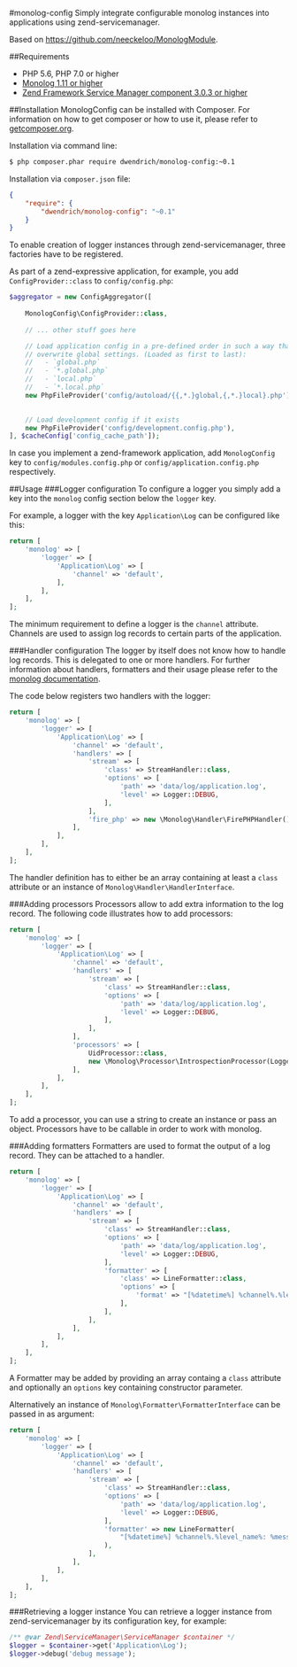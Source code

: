 #monolog-config
Simply integrate configurable monolog instances into applications using zend-servicemanager.

Based on https://github.com/neeckeloo/MonologModule. 

##Requirements
* PHP 5.6, PHP 7.0 or higher
* [Monolog 1.11 or higher](https://www.github.com/Seldaek/monolog)
* [Zend Framework Service Manager component 3.0.3 or higher](https://github.com/zendframework/zend-servicemanager)

##Installation
MonologConfig can be installed with Composer. For information on how to get composer or how to use it, please refer to
[getcomposer.org](http://getcomposer.org).

Installation via command line:
```sh
$ php composer.phar require dwendrich/monolog-config:~0.1
```

Installation via `composer.json` file:
```json
{
    "require": {
        "dwendrich/monolog-config": "~0.1"
    }
}
```
To enable creation of logger instances through zend-servicemanager, three factories have to be registered.

As part of a zend-expressive application, for example, you add `ConfigProvider::class` to `config/config.php`:
```php
$aggregator = new ConfigAggregator([
 
    MonologConfig\ConfigProvider::class,
    
    // ... other stuff goes here 

    // Load application config in a pre-defined order in such a way that local settings
    // overwrite global settings. (Loaded as first to last):
    //   - `global.php`
    //   - `*.global.php`
    //   - `local.php`
    //   - `*.local.php`
    new PhpFileProvider('config/autoload/{{,*.}global,{,*.}local}.php'),
    

    // Load development config if it exists
    new PhpFileProvider('config/development.config.php'),
], $cacheConfig['config_cache_path']);
```
In case you implement a zend-framework application, add `MonologConfig` key to `config/modules.config.php` or
`config/application.config.php` respectively.

##Usage
###Logger configuration
To configure a logger you simply add a key into the `monolog` config section below the `logger` key.

For example, a logger with the key `Application\Log` can be configured like this:
```php
return [
    'monolog' => [
        'logger' => [
            'Application\Log' => [
                'channel' => 'default',
            ],
        ],
    ],
];
```

The minimum requirement to define a logger is the `channel` attribute. Channels are used to assign log records to
certain parts of the application.

###Handler configuration
The logger by itself does not know how to handle log records. This is delegated to one or more handlers. For further
information about handlers, formatters and their usage please refer to the
[monolog documentation](https://github.com/Seldaek/monolog).

The code below registers two handlers with the logger:
```php
return [
    'monolog' => [
        'logger' => [
            'Application\Log' => [
                'channel' => 'default',
                'handlers' => [
                    'stream' => [
                        'class' => StreamHandler::class,
                        'options' => [
                            'path' => 'data/log/application.log',
                            'level' => Logger::DEBUG,
                        ],
                    ],
                    'fire_php' => new \Monolog\Handler\FirePHPHandler(),
                ],
            ],
        ],
    ],
];
```
The handler definition has to either be an array containing at least a `class` attribute or an instance of
`Monolog\Handler\HandlerInterface`.

###Adding processors
Processors allow to add extra information to the log record. The following code illustrates how to add processors:
```php
return [
    'monolog' => [
        'logger' => [
            'Application\Log' => [
                'channel' => 'default',
                'handlers' => [
                    'stream' => [
                        'class' => StreamHandler::class,
                        'options' => [
                            'path' => 'data/log/application.log',
                            'level' => Logger::DEBUG,
                        ],
                    ],
                ],
                'processors' => [
                    UidProcessor::class,
                    new \Monolog\Processor\IntrospectionProcessor(Logger::ERROR),
                ],
            ],
        ],
    ],
];
```
To add a processor, you can use a string to create an instance or pass an object. Processors have to be callable in
order to work with monolog.

###Adding formatters
Formatters are used to format the output of a log record. They can be attached to a handler.
```php
return [
    'monolog' => [
        'logger' => [
            'Application\Log' => [
                'channel' => 'default',
                'handlers' => [
                    'stream' => [
                        'class' => StreamHandler::class,
                        'options' => [
                            'path' => 'data/log/application.log',
                            'level' => Logger::DEBUG,
                        ],
                        'formatter' => [
                            'class' => LineFormatter::class,
                            'options' => [
                                'format' => "[%datetime%] %channel%.%level_name%: %message% %context% %extra%\n",
                            ],
                        ],
                    ],
                ],
            ],
        ],
    ],
];
```
A Formatter may be added by providing an array containg a `class` attribute and optionally an `options` key containing
constructor parameter.

Alternatively an instance of `Monolog\Formatter\FormatterInterface` can be passed in as argument:
```php
return [
    'monolog' => [
        'logger' => [
            'Application\Log' => [
                'channel' => 'default',
                'handlers' => [
                    'stream' => [
                        'class' => StreamHandler::class,
                        'options' => [
                            'path' => 'data/log/application.log',
                            'level' => Logger::DEBUG,
                        ],
                        'formatter' => new LineFormatter(
                            "[%datetime%] %channel%.%level_name%: %message% %context% %extra%\n"
                        ),
                    ],
                ],
            ],
        ],
    ],
];
```
###Retrieving a logger instance
You can retrieve a logger instance from zend-servicemanager by its configuration key, for example:
```php
/** @var Zend\ServiceManager\ServiceManager $container */
$logger = $container->get('Application\Log');
$logger->debug('debug message');
```